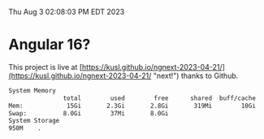 Thu Aug  3 02:08:03 PM EDT 2023

# Angular 16?


This project is live at [https://kusl.github.io/ngnext-2023-04-21/](https://kusl.github.io/ngnext-2023-04-21/ "next!") thanks to Github.

```bash
System Memory
               total        used        free      shared  buff/cache   available
Mem:            15Gi       2.3Gi       2.8Gi       319Mi        10Gi        12Gi
Swap:          8.0Gi        37Mi       8.0Gi
System Storage
950M	.
```
